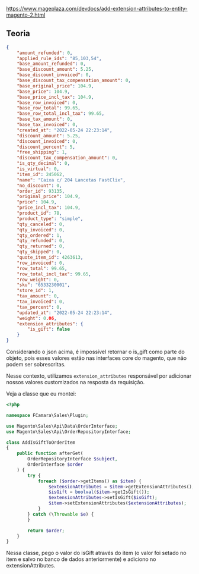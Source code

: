 https://www.mageplaza.com/devdocs/add-extension-attributes-to-entity-magento-2.html

## Teoria

```json
{
    "amount_refunded": 0,
    "applied_rule_ids": "85,103,54",
    "base_amount_refunded": 0,
    "base_discount_amount": 5.25,
    "base_discount_invoiced": 0,
    "base_discount_tax_compensation_amount": 0,
    "base_original_price": 104.9,
    "base_price": 104.9,
    "base_price_incl_tax": 104.9,
    "base_row_invoiced": 0,
    "base_row_total": 99.65,
    "base_row_total_incl_tax": 99.65,
    "base_tax_amount": 0,
    "base_tax_invoiced": 0,
    "created_at": "2022-05-24 22:23:14",
    "discount_amount": 5.25,
    "discount_invoiced": 0,
    "discount_percent": 5,
    "free_shipping": 1,
    "discount_tax_compensation_amount": 0,
    "is_qty_decimal": 0,
    "is_virtual": 0,
    "item_id": 245062,
    "name": "Caixa c/ 204 Lancetas FastClix",
    "no_discount": 0,
    "order_id": 93135,
    "original_price": 104.9,
    "price": 104.9,
    "price_incl_tax": 104.9,
    "product_id": 78,
    "product_type": "simple",
    "qty_canceled": 0,
    "qty_invoiced": 0,
    "qty_ordered": 1,
    "qty_refunded": 0,
    "qty_returned": 0,
    "qty_shipped": 0,
    "quote_item_id": 4263613,
    "row_invoiced": 0,
    "row_total": 99.65,
    "row_total_incl_tax": 99.65,
    "row_weight": 0,
    "sku": "6533230001",
    "store_id": 1,
    "tax_amount": 0,
    "tax_invoiced": 0,
    "tax_percent": 0,
    "updated_at": "2022-05-24 22:23:14",
    "weight": 0.06,
    "extension_attributes": {
        "is_gift": false
    }
}
```

Considerando o json acima, é impossível retornar o is_gift como parte do objeto, pois esses valores estão nas interfaces core do magento, que não podem ser sobrescritas.

Nesse contexto, utilizamos `extension_attributes` responsável por adicionar nossos valores customizados na resposta da requisição.

Veja a classe que eu montei:

```php
<?php

namespace FCamara\Sales\Plugin;

use Magento\Sales\Api\Data\OrderInterface;
use Magento\Sales\Api\OrderRepositoryInterface;

class AddIsGiftToOrderItem
{
    public function afterGet(
        OrderRepositoryInterface $subject,
        OrderInterface $order
    ) {
        try {
            foreach ($order->getItems() as $item) {
                $extensionAttributes = $item->getExtensionAttributes();
                $isGift = boolval($item->getIsGift());
                $extensionAttributes->setIsGift($isGift);
                $item->setExtensionAttributes($extensionAttributes);
            }
        } catch (\Throwable $e) {
        }

        return $order;
    }
}
```

Nessa classe, pego o valor do isGift através do item (o valor foi setado no item e salvo no banco de dados anteriormente) e adiciono no extensionAttributes.